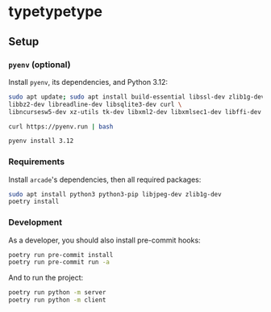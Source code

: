 # typetypetype

## Setup

### `pyenv` (optional)

Install `pyenv`, its dependencies, and Python 3.12:

```bash
sudo apt update; sudo apt install build-essential libssl-dev zlib1g-dev \
libbz2-dev libreadline-dev libsqlite3-dev curl \
libncursesw5-dev xz-utils tk-dev libxml2-dev libxmlsec1-dev libffi-dev liblzma-dev

curl https://pyenv.run | bash

pyenv install 3.12
```

### Requirements

Install `arcade`'s dependencies, then all required packages:

```bash
sudo apt install python3 python3-pip libjpeg-dev zlib1g-dev
poetry install
```

### Development

As a developer, you should also install pre-commit hooks:

```bash
poetry run pre-commit install
poetry run pre-commit run -a
```

And to run the project:

```bash
poetry run python -m server
poetry run python -m client
```
